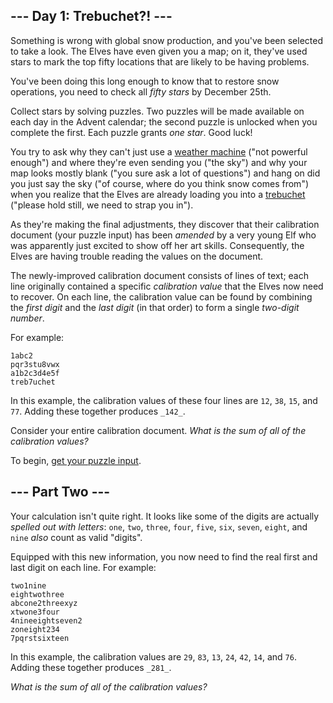 
## --- Day 1: Trebuchet?! ---

Something is wrong with global snow production, and you've been selected to take a look. The Elves have even given you a map; on it, they've used stars to mark the top fifty locations that are likely to be having problems.

You've been doing this long enough to know that to restore snow operations, you need to check all  _fifty stars_  by December 25th.

Collect stars by solving puzzles. Two puzzles will be made available on each day in the Advent calendar; the second puzzle is unlocked when you complete the first. Each puzzle grants  _one star_. Good luck!

You try to ask why they can't just use a  [weather machine](https://adventofcode.com/2015/day/1)  ("not powerful enough") and where they're even sending you ("the sky") and why your map looks mostly blank ("you sure ask a lot of questions")  and  hang on did you just say the sky ("of course, where do you think snow comes from") when you realize that the Elves are already loading you into a  [trebuchet](https://en.wikipedia.org/wiki/Trebuchet)  ("please hold still, we need to strap you in").

As they're making the final adjustments, they discover that their calibration document (your puzzle input) has been  _amended_  by a very young Elf who was apparently just excited to show off her art skills. Consequently, the Elves are having trouble reading the values on the document.

The newly-improved calibration document consists of lines of text; each line originally contained a specific  _calibration value_  that the Elves now need to recover. On each line, the calibration value can be found by combining the  _first digit_  and the  _last digit_  (in that order) to form a single  _two-digit number_.

For example:

```
1abc2
pqr3stu8vwx
a1b2c3d4e5f
treb7uchet
```

In this example, the calibration values of these four lines are  `12`,  `38`,  `15`, and  `77`. Adding these together produces  `_142_`.

Consider your entire calibration document.  _What is the sum of all of the calibration values?_

To begin, [get your puzzle input](https://adventofcode.com/2023/day/1/input).

## --- Part Two ---

Your calculation isn't quite right. It looks like some of the digits are actually  _spelled out with letters_:  `one`,  `two`,  `three`,  `four`,  `five`,  `six`,  `seven`,  `eight`, and  `nine`  _also_  count as valid "digits".

Equipped with this new information, you now need to find the real first and last digit on each line. For example:

```
two1nine
eightwothree
abcone2threexyz
xtwone3four
4nineeightseven2
zoneight234
7pqrstsixteen
```

In this example, the calibration values are  `29`,  `83`,  `13`,  `24`,  `42`,  `14`, and  `76`. Adding these together produces  `_281_`.

_What is the sum of all of the calibration values?_